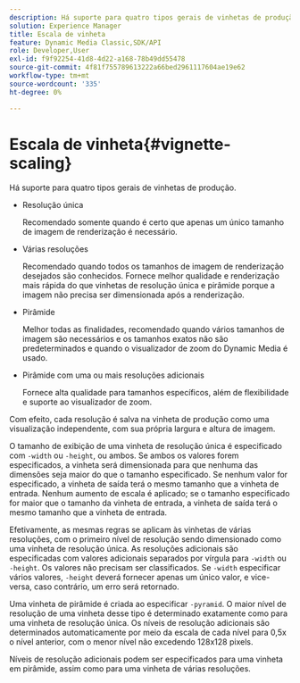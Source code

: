 ```yaml
---
description: Há suporte para quatro tipos gerais de vinhetas de produção.
solution: Experience Manager
title: Escala de vinheta
feature: Dynamic Media Classic,SDK/API
role: Developer,User
exl-id: f9f92254-41d8-4d22-a168-78b49dd55478
source-git-commit: 4f81f755789613222a66bed2961117604ae19e62
workflow-type: tm+mt
source-wordcount: '335'
ht-degree: 0%

---
```


# Escala de vinheta{#vignette-scaling}

Há suporte para quatro tipos gerais de vinhetas de produção.

* Resolução única

  Recomendado somente quando é certo que apenas um único tamanho de imagem de renderização é necessário.
* Várias resoluções

  Recomendado quando todos os tamanhos de imagem de renderização desejados são conhecidos. Fornece melhor qualidade e renderização mais rápida do que vinhetas de resolução única e pirâmide porque a imagem não precisa ser dimensionada após a renderização.
* Pirâmide

  Melhor todas as finalidades, recomendado quando vários tamanhos de imagem são necessários e os tamanhos exatos não são predeterminados e quando o visualizador de zoom do Dynamic Media é usado.
* Pirâmide com uma ou mais resoluções adicionais

  Fornece alta qualidade para tamanhos específicos, além de flexibilidade e suporte ao visualizador de zoom.

Com efeito, cada resolução é salva na vinheta de produção como uma visualização independente, com sua própria largura e altura de imagem.

O tamanho de exibição de uma vinheta de resolução única é especificado com `-width` ou `-height`, ou ambos. Se ambos os valores forem especificados, a vinheta será dimensionada para que nenhuma das dimensões seja maior do que o tamanho especificado. Se nenhum valor for especificado, a vinheta de saída terá o mesmo tamanho que a vinheta de entrada. Nenhum aumento de escala é aplicado; se o tamanho especificado for maior que o tamanho da vinheta de entrada, a vinheta de saída terá o mesmo tamanho que a vinheta de entrada.

Efetivamente, as mesmas regras se aplicam às vinhetas de várias resoluções, com o primeiro nível de resolução sendo dimensionado como uma vinheta de resolução única. As resoluções adicionais são especificadas com valores adicionais separados por vírgula para `-width` ou `-height`. Os valores não precisam ser classificados. Se `-width` especificar vários valores, `-height` deverá fornecer apenas um único valor, e vice-versa, caso contrário, um erro será retornado.

Uma vinheta de pirâmide é criada ao especificar `-pyramid`. O maior nível de resolução de uma vinheta desse tipo é determinado exatamente como para uma vinheta de resolução única. Os níveis de resolução adicionais são determinados automaticamente por meio da escala de cada nível para 0,5x o nível anterior, com o menor nível não excedendo 128x128 pixels.

Níveis de resolução adicionais podem ser especificados para uma vinheta em pirâmide, assim como para uma vinheta de várias resoluções.
